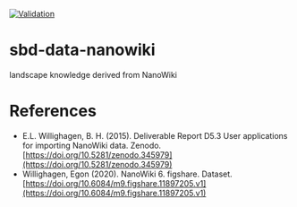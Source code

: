 [![Validation](https://github.com/h2020-sbd4nano/sbd-data-nanowiki/actions/workflows/validate.yml/badge.svg)](https://github.com/h2020-sbd4nano/sbd-data-nanowiki/actions/workflows/validate.yml)

# sbd-data-nanowiki
landscape knowledge derived from NanoWiki

# References

* E.L. Willighagen, B. H. (2015). Deliverable Report D5.3 User applications for importing NanoWiki data. Zenodo. [https://doi.org/10.5281/zenodo.345979](https://doi.org/10.5281/zenodo.345979)
* Willighagen, Egon (2020). NanoWiki 6. figshare. Dataset. [https://doi.org/10.6084/m9.figshare.11897205.v1](https://doi.org/10.6084/m9.figshare.11897205.v1)
